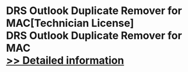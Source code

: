 # DRS Outlook Duplicate Remover for MAC[Technician License]<br />DRS Outlook Duplicate Remover for MAC<br />[>> Detailed information](https://secure.shareit.com/shareit/product.html?productid=301004987&affiliateid=200057808)
